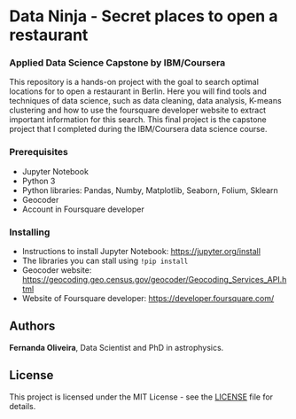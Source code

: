 # Data Ninja - Secret places to open a restaurant 
### Applied Data Science Capstone by IBM/Coursera

This repository is a hands-on project with the goal to search optimal locations for to open a restaurant in Berlin. Here you will find tools and techniques of data science, such as data cleaning, data analysis, K-means clustering and how to use the foursquare developer website to extract important information for this search. This final project is the capstone project that I completed during the IBM/Coursera data science course.

### Prerequisites

* Jupyter Notebook
* Python 3
* Python libraries: Pandas, Numby, Matplotlib, Seaborn, Folium, Sklearn 
* Geocoder
* Account in Foursquare developer

### Installing

* Instructions to install Jupyter Notebook: https://jupyter.org/install
* The libraries you can stall using `!pip install`
* Geocoder website: https://geocoding.geo.census.gov/geocoder/Geocoding_Services_API.html
* Website of Foursquare developer: https://developer.foursquare.com/

## Authors

**Fernanda Oliveira**, Data Scientist and PhD in astrophysics.

## License

This project is licensed under the MIT License - see the [LICENSE](LICENSE) file for details.
